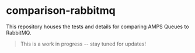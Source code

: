 # comparison-rabbitmq
This repository houses the tests and details for comparing AMPS Queues to RabbitMQ.

> This is a work in progress -- stay tuned for updates!
